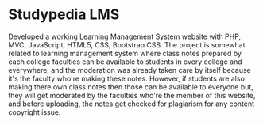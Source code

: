 # Studypedia LMS

Developed a working Learning Management System website with PHP, MVC, JavaScript, HTML5, CSS, Bootstrap CSS. The project is somewhat related to learning management system 
where class notes prepared by each college faculties can be available to students in every college and everywhere, and the moderation was already taken care by itself 
because it's the faculty who're making these notes. However, if students are also making there own class notes then those can be available to everyone but, 
they will get moderated by the faculties who're the member of this website, and before uploading, the notes get checked for plagiarism for any content copyright issue.
